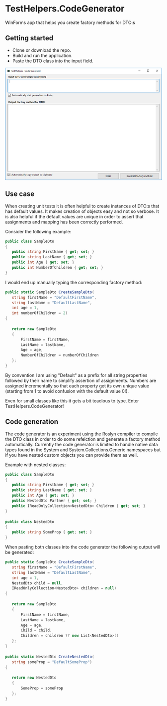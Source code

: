# TestHelpers.CodeGenerator
WinForms app that helps you create factory methods for DTO:s

## Getting started
- Clone or download the repo.
- Build and run the application.
- Paste the DTO class into the input field.

![Code Generator Screenshot](CodeGeneratorScreenshot.png)


## Use case
When creating unit tests it is often helpful to create instances of DTO:s that has default values.
It makes creation of objects easy and not so verbose. It is also helpful if the default values are unique in order to assert that assignments and mapping has been correctly performed.

Consider the following example:
 ```c#
public class SampleDto
{
    public string FirstName { get; set; }
    public string LastName { get; set; }
    public int Age { get; set; }
    public int NumberOfChildren { get; set; }
}
```

I would end up manually typing the corresponding factory method:
 ```c#
public static SampleDto CreateSampleDto(
	string firstName = "DefaultFirstName",
	string lastName = "DefaultLastName",
	int age = 1,
	int numberOfChildren = 2)
{

	return new SampleDto
	{
		FirstName = firstName,
		LastName = lastName,
		Age = age,
		NumberOfChildren = numberOfChildren
	};
}
```
By convention I am using "Default" as a prefix for all string properties followed by their name to simplify assertion of assignments. 
Numbers are assigned incrementally so that each property get its own unique value (starting from 1 to avoid confusion with the default value 0!).

Even for small classes like this it gets a bit teadious to type. Enter TestHelpers.CodeGenerator!

## Code generation
The code generator is an experiment using the Roslyn compiler to compile the DTO class in order to do some refelction and generate a factory method automatically.
Currently the code generator is limited to handle native data types found in the System and System.Collections.Generic namespaces but if you have nested custom objects you can provide them as well.

Example with nested classes:
 ```c#
public class SampleDto
{
    public string FirstName { get; set; }
    public string LastName { get; set; }
    public int Age { get; set; }
    public NestedDto Partner { get; set; }    
    public IReadOnlyCollection<NestedDto> Children { get; set; }
}

public class NestedDto
{
    public string SomeProp { get; set; }
}
```

When pasting both classes into the code generator the following output will be generated:
 ```c#
public static SampleDto CreateSampleDto(
	string firstName = "DefaultFirstName",
	string lastName = "DefaultLastName",
	int age = 1,
	NestedDto child = null,
	IReadOnlyCollection<NestedDto> children = null)
{

	return new SampleDto
	{
		FirstName = firstName,
		LastName = lastName,
		Age = age,
		Child = child,
		Children = children ?? new List<NestedDto>()
	};
}

public static NestedDto CreateNestedDto(
	string someProp = "DefaultSomeProp")
{

	return new NestedDto
	{
		SomeProp = someProp
	};
}
```